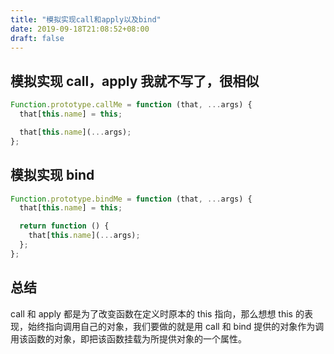 ```yaml
---
title: "模拟实现call和apply以及bind"
date: 2019-09-18T21:08:52+08:00
draft: false
---
```


## 模拟实现 call，apply 我就不写了，很相似

```javascript
Function.prototype.callMe = function (that, ...args) {
  that[this.name] = this;

  that[this.name](...args);
};
```

## 模拟实现 bind

```javascript
Function.prototype.bindMe = function (that, ...args) {
  that[this.name] = this;

  return function () {
    that[this.name](...args);
  };
};
```

## 总结

call 和 apply 都是为了改变函数在定义时原本的 this 指向，那么想想 this 的表现，始终指向调用自己的对象，我们要做的就是用 call 和 bind 提供的对象作为调用该函数的对象，即把该函数挂载为所提供对象的一个属性。
